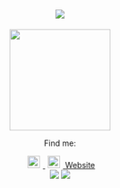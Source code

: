 <h1 align="center">
  <a>
    <img src="https://readme-typing-svg.herokuapp.com/?color=79A92D&lines=Hi,+I'm+Rakesh!+👋;Welcome+to+my+GitHub!&center=true&size=30">
  </a>
</h1>

<div align="center">
<img src="https://media4.giphy.com/media/Wj7lNjMNDxSmc/giphy.gif?cid=ecf05e47kq9f5wfv2mt4lh563vgtseh8k71i7lu1conixrsy&rid=giphy.gif&ct=g" width="180px" />
  

Find me:
<!--
<a href="https://www.youtube.com/channel/UCmCiv_Yr_XY8nUlNjktjigQ" target="_blank">
  <img alt="YouTube" width="22px" hspace="5" src="https://raw.githubusercontent.com/peterthehan/peterthehan/master/assets/youtube.svg" />
</a>
<a href="https://www.twitter.com/0xmmalik" target="_blank">
  <img alt="Twitter" width="22px" hspace="5" src="https://raw.githubusercontent.com/peterthehan/peterthehan/master/assets/twitter.svg" />
</a>
-->
<a href="https://www.linkedin.com/in/rakeshmeena5499" target="_blank">
  <img alt="LinkedIn" width="22px" hspace="5" src="https://raw.githubusercontent.com/peterthehan/peterthehan/master/assets/linkedin.svg" />
</a>
<a href="https://open.spotify.com/user/rv33729q9n98ll62va218jdu9" target="_blank">
  <img alt="Spotify" width="22px" hspace="5" src="https://raw.githubusercontent.com/peterthehan/peterthehan/master/assets/spotify.svg" />
</a>
<!--
<a href="https://www.discord.com/users/717024346706673704" target="_blank">
  <img alt="Discord" width="22px" hspace="5" src="https://raw.githubusercontent.com/peterthehan/peterthehan/master/assets/discord.svg" />
</a>
-->
<a href="https://rakeshmeena5499.github.io" target="_blank">Website</a>
  <br />
<img src="https://github-readme-streak-stats.herokuapp.com/?user=rakeshmeena5499"> <img src="https://github-readme-stats.vercel.app/api/top-langs/?username=rakeshmeena5499&langs_count=3">
</div>

<!--
**rakeshmeena5499/rakeshmeena5499** is a ✨ _special_ ✨ repository because its `README.md` (this file) appears on your GitHub profile.

Here are some ideas to get you started:

- 🔭 I’m currently working on ...
- 🌱 I’m currently learning ...
- 👯 I’m looking to collaborate on ...
- 🤔 I’m looking for help with ...
- 💬 Ask me about ...
- 📫 How to reach me: ...
- 😄 Pronouns: ...
- ⚡ Fun fact: ...
-->
